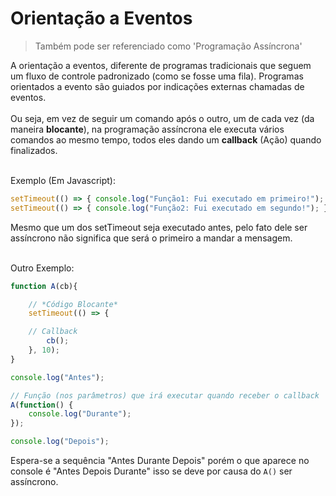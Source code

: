 # Orientação a Eventos

> Também pode ser referenciado como 'Programação Assíncrona'

A orientação a eventos, diferente de programas tradicionais que seguem um fluxo de controle padronizado (como se fosse uma fila). Programas orientados a evento são guiados por indicações externas chamadas de eventos.<br><br> Ou seja, em vez de seguir um comando após o outro, um de cada vez (da maneira **blocante**), na programação assíncrona ele executa vários comandos ao mesmo tempo, todos eles dando um **callback** (Ação) quando finalizados.<br><br>

Exemplo (Em Javascript):

```javascript
setTimeout(() => { console.log("Função1: Fui executado em primeiro!"); }, 4000); 
setTimeout(() => { console.log("Função2: Fui executado em segundo!"); }, 1000); 
```

Mesmo que um dos setTimeout seja executado antes, pelo fato dele ser assíncrono não significa que será o primeiro a mandar a mensagem.<br><br>

Outro Exemplo:

```javascript
function A(cb){

    // *Código Blocante*
    setTimeout(() => { 

    // Callback
        cb();
    }, 10);
}

console.log("Antes");

// Função (nos parâmetros) que irá executar quando receber o callback
A(function() {
    console.log("Durante");
});

console.log("Depois");
```

Espera-se a sequência "Antes Durante Depois" porém o que aparece no console é "Antes Depois Durante" isso se deve por causa do `A()` ser assíncrono.